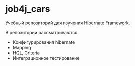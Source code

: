 # job4j_cars

Учебный репозиторий для изучения Hibernate Framework.

В репозитории рассматриваются:
- Конфигурирования hibernate
- Mapping
- HQL, Criteria
- Интеграционное тестирование